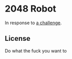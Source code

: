 2048 Robot
==========

In response to [a challenge](https://twitter.com/Ex_Caelum/status/771393100015030275).

License
-------

Do what the fuck you want to
